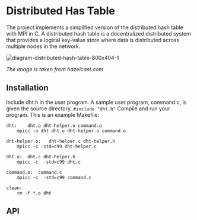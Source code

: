 # Distributed Has Table
The project implements a simplified version of the distributed hash table with MPI in C. A distributed hash table is a decentralized distributed system that provides a logical key-value store where data is distributed across multiple nodes in the network.

![diagram-distributed-hash-table-800x404-1](https://github.com/UmidMuzrapov/distributed-hash-table/assets/63548446/0fae0c76-af2d-4523-ab4b-e70a1b213fe3)

_The image is taken from hazelcast.com_

## Installation 
Include dht.h in the user program. A sample user program, command.c, is given the source directory.
```#include "dht.h"```
Compile and run your program. This is an example Makefile:
```
dht:	dht.o dht-helper.o command.o
	mpicc -o dht dht.o dht-helper.o command.o

dht-helper.o:	dht-helper.c dht-helper.h
	mpicc -c -std=c99 dht-helper.c

dht.o:	dht.c dht-helper.h
	mpicc -c  -std=c99 dht.c

command.o:	command.c
	mpicc -c  -std=c99 command.c

clean:
	rm -f *.o dht 
```
## API




